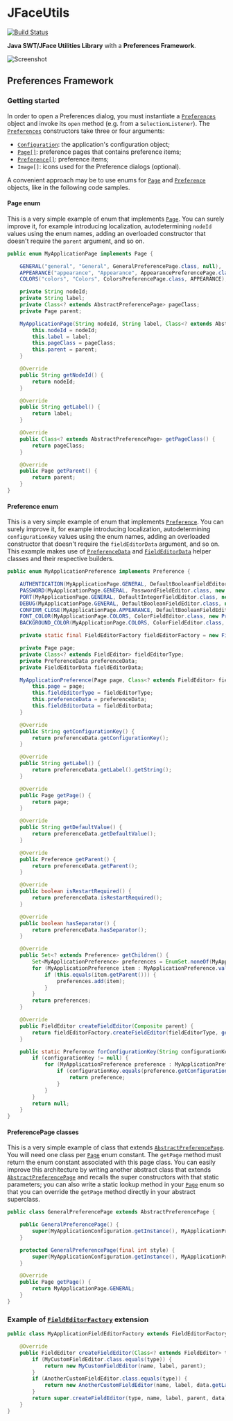 JFaceUtils
==========

[![Build Status](https://travis-ci.org/Albertus82/JFaceUtils.svg?branch=master)](https://travis-ci.org/Albertus82/JFaceUtils)

**Java SWT/JFace Utilities Library** with a **Preferences Framework**.

![Screenshot](https://cloud.githubusercontent.com/assets/8672431/18028808/b4825704-6c87-11e6-96db-79f1fc46f931.png)

## Preferences Framework

### Getting started

In order to open a Preferences dialog, you must instantiate a [`Preferences`](src/main/java/it/albertus/jface/preference/Preferences.java) object and invoke its `open` method (e.g. from a `SelectionListener`). The [`Preferences`](src/main/java/it/albertus/jface/preference/Preferences.java) constructors take three or four arguments:
* [`Configuration`](src/main/java/it/albertus/util/Configuration.java): the application's configuration object;
* [`Page[]`](src/main/java/it/albertus/jface/preference/page/Page.java): preference pages that contains preference items;
* [`Preference[]`](src/main/java/it/albertus/jface/preference/Preference.java): preference items;
* `Image[]`: icons used for the Preference dialogs (optional).

A convenient approach may be to use enums for [`Page`](src/main/java/it/albertus/jface/preference/page/Page.java) and [`Preference`](src/main/java/it/albertus/jface/preference/Preference.java) objects, like in the following code samples.

#### Page enum

This is a very simple example of enum that implements [`Page`](src/main/java/it/albertus/jface/preference/page/Page.java).
You can surely improve it, for example introducing localization, autodetermining `nodeId` values using the enum names, adding an overloaded constructor that doesn't require the `parent` argument, and so on.

```java
public enum MyApplicationPage implements Page {

	GENERAL("general", "General", GeneralPreferencePage.class, null),
	APPEARANCE("appearance", "Appearance", AppearancePreferencePage.class, null),
	COLORS("colors", "Colors", ColorsPreferencePage.class, APPEARANCE);

	private String nodeId;
	private String label;
	private Class<? extends AbstractPreferencePage> pageClass;
	private Page parent;

	MyApplicationPage(String nodeId, String label, Class<? extends AbstractPreferencePage> pageClass, Page parent) {
		this.nodeId = nodeId;
		this.label = label;
		this.pageClass = pageClass;
		this.parent = parent;
	}

	@Override
	public String getNodeId() {
		return nodeId;
	}

	@Override
	public String getLabel() {
		return label;
	}

	@Override
	public Class<? extends AbstractPreferencePage> getPageClass() {
		return pageClass;
	}

	@Override
	public Page getParent() {
		return parent;
	}
}
```

#### Preference enum

This is a very simple example of enum that implements [`Preference`](src/main/java/it/albertus/jface/preference/Preference.java). You can surely improve it, for example introducing localization, autodetermining `configurationKey` values using the enum names, adding an overloaded constructor that doesn't require the `fieldEditorData` argument, and so on. This example makes use of [`PreferenceData`](src/main/java/it/albertus/jface/preference/PreferenceData.java) and [`FieldEditorData`](src/main/java/it/albertus/jface/preference/FieldEditorData.java) helper classes and their respective builders.

```java
public enum MyApplicationPreference implements Preference {

	AUTHENTICATION(MyApplicationPage.GENERAL, DefaultBooleanFieldEditor.class, new PreferenceDataBuilder().configurationKey("authentication").label("Enable authentication").defaultValue(true).restartRequired().build(), null),
	PASSWORD(MyApplicationPage.GENERAL, PasswordFieldEditor.class, new PreferenceDataBuilder().configurationKey("password").label("Password").parent(AUTHENTICATION).build(), null),
	PORT(MyApplicationPage.GENERAL, DefaultIntegerFieldEditor.class, new PreferenceDataBuilder().configurationKey("port").label("Port").separator().defaultValue(8080).build(), new FieldEditorDataBuilder().integerValidRange(1, 65535).build()),
	DEBUG(MyApplicationPage.GENERAL, DefaultBooleanFieldEditor.class, new PreferenceDataBuilder().configurationKey("debug").label("Enable debug mode").separator().defaultValue(false).build(), null),
	CONFIRM_CLOSE(MyApplicationPage.APPEARANCE, DefaultBooleanFieldEditor.class, new PreferenceDataBuilder().configurationKey("confirmClose").label("Confirm close").defaultValue(false).build(), null),
	FONT_COLOR(MyApplicationPage.COLORS, ColorFieldEditor.class, new PreferenceDataBuilder().configurationKey("fontColor").label("Font color").defaultValue("255,0,0").build(), null),
	BACKGROUND_COLOR(MyApplicationPage.COLORS, ColorFieldEditor.class, new PreferenceDataBuilder().configurationKey("backgroundColor").label("Background color").defaultValue("255,255,255").build(), null);

	private static final FieldEditorFactory fieldEditorFactory = new FieldEditorFactory();

	private Page page;
	private Class<? extends FieldEditor> fieldEditorType;
	private PreferenceData preferenceData;
	private FieldEditorData fieldEditorData;

	MyApplicationPreference(Page page, Class<? extends FieldEditor> fieldEditorType, PreferenceData preferenceData, FieldEditorData fieldEditorData) {
		this.page = page;
		this.fieldEditorType = fieldEditorType;
		this.preferenceData = preferenceData;
		this.fieldEditorData = fieldEditorData;
	}

	@Override
	public String getConfigurationKey() {
		return preferenceData.getConfigurationKey();
	}

	@Override
	public String getLabel() {
		return preferenceData.getLabel().getString();
	}

	@Override
	public Page getPage() {
		return page;
	}

	@Override
	public String getDefaultValue() {
		return preferenceData.getDefaultValue();
	}

	@Override
	public Preference getParent() {
		return preferenceData.getParent();
	}

	@Override
	public boolean isRestartRequired() {
		return preferenceData.isRestartRequired();
	}

	@Override
	public boolean hasSeparator() {
		return preferenceData.hasSeparator();
	}

	@Override
	public Set<? extends Preference> getChildren() {
		Set<MyApplicationPreference> preferences = EnumSet.noneOf(MyApplicationPreference.class);
		for (MyApplicationPreference item : MyApplicationPreference.values()) {
			if (this.equals(item.getParent())) {
				preferences.add(item);
			}
		}
		return preferences;
	}

	@Override
	public FieldEditor createFieldEditor(Composite parent) {
		return fieldEditorFactory.createFieldEditor(fieldEditorType, getConfigurationKey(), getLabel(), parent, fieldEditorData);
	}

	public static Preference forConfigurationKey(String configurationKey) {
		if (configurationKey != null) {
			for (MyApplicationPreference preference : MyApplicationPreference.values()) {
				if (configurationKey.equals(preference.getConfigurationKey())) {
					return preference;
				}
			}
		}
		return null;
	}
}
```

#### PreferencePage classes

This is a very simple example of class that extends [`AbstractPreferencePage`](src/main/java/it/albertus/jface/preference/page/AbstractPreferencePage.java). You will need one class per [`Page`](src/main/java/it/albertus/jface/preference/page/Page.java) enum constant. The `getPage` method must return the enum constant associated with this page class.
You can easily improve this architecture by writing another abstract class that extends [`AbstractPreferencePage`](src/main/java/it/albertus/jface/preference/page/AbstractPreferencePage.java) and recalls the super constructors with that static parameters; you can also write a static lookup method in your [`Page`](src/main/java/it/albertus/jface/preference/page/Page.java) enum so that you can override the `getPage` method directly in your abstract superclass.

```java
public class GeneralPreferencePage extends AbstractPreferencePage {

	public GeneralPreferencePage() {
		super(MyApplicationConfiguration.getInstance(), MyApplicationPreference.values());
	}

	protected GeneralPreferencePage(final int style) {
		super(MyApplicationConfiguration.getInstance(), MyApplicationPreference.values(), style);
	}

	@Override
	public Page getPage() {
		return MyApplicationPage.GENERAL;
	}
}
```

### Example of [`FieldEditorFactory`](src/main/java/it/albertus/jface/preference/FieldEditorFactory.java) extension

```java
public class MyApplicationFieldEditorFactory extends FieldEditorFactory {

	@Override
	public FieldEditor createFieldEditor(Class<? extends FieldEditor> type, String name, String label, Composite parent, FieldEditorData data) {
		if (MyCustomFieldEditor.class.equals(type)) {
			return new MyCustomFieldEditor(name, label, parent);
		}
		if (AnotherCustomFieldEditor.class.equals(type)) {
			return new AnotherCustomFieldEditor(name, label, data.getLabelsAndValues().toArray(), parent);
		}
		return super.createFieldEditor(type, name, label, parent, data);
	}
}
```
